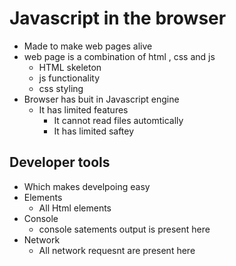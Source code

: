 # Javascript in the browser
- Made to make web pages alive
- web page is a combination of html , css and js
    - HTML skeleton
    - js functionality
    - css styling
- Browser has buit in Javascript engine
    - It has limited features 
        - It cannot read files automtically
        - It has limited saftey

## Developer tools
- Which makes develpoing easy
- Elements 
    - All Html elements
- Console
    - console satements output is present here
- Network  
    - All network requesnt are present here


